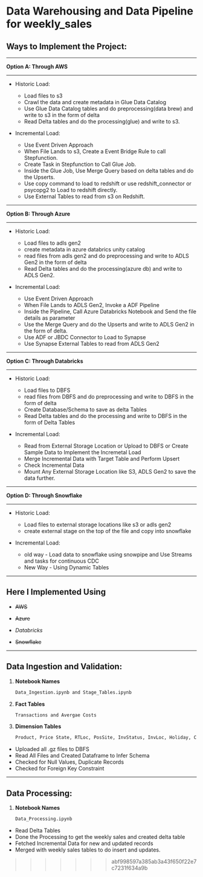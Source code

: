# Data Warehousing and Data Pipeline for weekly_sales

## Ways to Implement the Project:
***
**Option A: Through AWS**
***
- Historic Load:
  - Load files to s3
  - Crawl the data and create metadata in Glue Data Catalog
  - Use Glue Data Catalog tables and do preprocessing(data brew) and write to s3 in the form of delta
  - Read Delta tables and do the processing(glue) and write to s3.

- Incremental Load:
  - Use Event Driven Approach
  - When File Lands to s3, Create a Event Bridge Rule to call Stepfunction.
  - Create Task in Stepfunction to Call Glue Job.
  - Inside the Glue Job, Use Merge Query based on delta tables and do the Upserts.
  - Use copy command to load to redshift or use redshift_connector or psycopg2 to Load to redshift directly.
  - Use External Tables to read from s3 on Redshift.


***
**Option B: Through Azure**
***
- Historic Load:
  - Load files to adls gen2
  - create metadata in azure databrics unity catalog
  - read files from adls gen2 and do preprocessing and write to ADLS Gen2 in the form of delta
  - Read Delta tables and do the processing(azure db) and write to ADLS Gen2.

- Incremental Load:
  - Use Event Driven Approach
  - When File Lands to ADLS Gen2, Invoke a ADF Pipeline
  - Inside the Pipeline, Call Azure Databricks Notebook and Send the file details as parameter
  - Use the Merge Query and do the Upserts and write to ADLS Gen2 in the form of delta.
  - Use ADF or JBDC Connector to Load to Synapse
  - Use Synapse External Tables to read from ADLS Gen2


***
**Option C: Through Databricks**
***
- Historic Load:
  - Load files to DBFS
  - read files from DBFS and do preprocessing and write to DBFS in the form of delta
  - Create Database/Schema to save as delta Tables
  - Read Delta tables and do the processing and write to DBFS in the form of Delta Tables

- Incremental Load:
  - Read from External Storage Location or Upload to DBFS or Create Sample Data to Implement the Incremetal Load
  - Merge Incremental Data with Target Table and Perform Upsert
  - Check Incremental Data
  - Mount Any External Storage Location like S3, ADLS Gen2 to save the data further.
 
***
**Option D: Through Snowflake**
***
- Historic Load:
  - Load files to external storage locations like s3 or adls gen2
  - create external stage on the top of the file and copy into snowflake

- Incremental Load:
  - old way - Load data to snowflake using snowpipe and Use Streams and tasks for continuous CDC
  - New Way - Using Dynamic Tables
    
***
## Here I Implemented Using

- ~~AWS~~

- ~~Azure~~

- *Databricks*

- ~~Snowflake~~
  
***
## Data Ingestion and Validation:
1. **Notebook Names**
   ```sh
   Data_Ingestion.ipynb and Stage_Tables.ipynb
2. **Fact Tables**
   ```sh
   Transactions and Avergae Costs
3. **Dimension Tables**
   ```sh
   Product, Price State, RTLoc, PosSite, InvStatus, InvLoc, Holiday, Calendar
- Uploaded all .gz files to DBFS
- Read All Files and Created Dataframe to Infer Schema
- Checked for Null Values, Duplicate Records
- Checked for Foreign Key Constraint
  
***
## Data Processing:
1. **Notebook Names**
   ```sh
   Data_Processing.ipynb
- Read Delta Tables
- Done the Processing to get the weekly sales and created delta table
- Fetched Incremental Data for new and updated records
- Merged with weekly sales tables to do insert and updates.
>>>>>>> abf998597a385ab3a43f650f22e7c7231f634a9b
